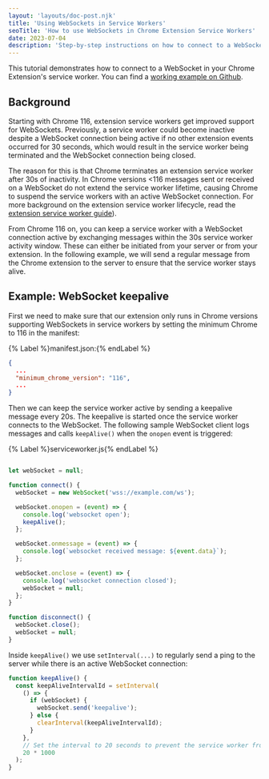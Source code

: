 ```yaml
---
layout: 'layouts/doc-post.njk'
title: 'Using WebSockets in Service Workers'
seoTitle: 'How to use WebSockets in Chrome Extension Service Workers'
date: 2023-07-04
description: 'Step-by-step instructions on how to connect to a WebSocket in your Chrome Extension.'
---
```


This tutorial demonstrates how to connect to a WebSocket in your Chrome Extension's service worker. You can find a [working example on Github](https://github.com/GoogleChrome/chrome-extensions-samples/tree/main/functional-samples/tutorial.websockets).

## Background

Starting with Chrome 116, extension service workers get improved support for WebSockets. Previously, a service worker could become inactive despite a WebSocket connection being active if no other extension events occurred for 30 seconds, which would result in the service worker being terminated and the WebSocket connection being closed.

The reason for this is that Chrome terminates an extension service worker after 30s of inactivity. In Chrome versions &lt;116 messages sent or received on a WebSocket do not extend the service worker lifetime, causing Chrome to suspend the service workers with an active WebSocket connection. For more background on the extension service worker lifecycle, read the [extension service worker guide](/docs/extensions/mv3/service_workers/service-worker-lifecycle/#idle-shutdown)).

From Chrome 116 on, you can keep a service worker with a WebSocket connection active by exchanging messages within the 30s service worker activity window. These can either be initiated from your server or from your extension. In the following example, we will send a regular message from the Chrome extension to the server to ensure that the service worker stays alive.

## Example: WebSocket keepalive

First we need to make sure that our extension only runs in Chrome versions supporting WebSockets in service workers by setting the minimum Chrome to 116 in the manifest:

{% Label %}manifest.json:{% endLabel %}

```json
{
  ...
  "minimum_chrome_version": "116",
  ...
}
```

Then we can keep the service worker active by sending a keepalive message every 20s. The keepalive is started once the service worker connects to the WebSocket. The following sample WebSocket client logs messages and calls `keepAlive()` when the `onopen` event is triggered:

{% Label %}serviceworker.js{% endLabel %}

```js

let webSocket = null;

function connect() {
  webSocket = new WebSocket('wss://example.com/ws');

  webSocket.onopen = (event) => {
    console.log('websocket open');
    keepAlive();
  };

  webSocket.onmessage = (event) => {
    console.log(`websocket received message: ${event.data}`);
  };

  webSocket.onclose = (event) => {
    console.log('websocket connection closed');
    webSocket = null;
  };
}

function disconnect() {
  webSocket.close();
  webSocket = null;
}
```

Inside `keepAlive()` we use `setInterval(...)` to regularly send a ping to the server while there is an active WebSocket connection:

```js
function keepAlive() {
  const keepAliveIntervalId = setInterval(
    () => {
      if (webSocket) {
        webSocket.send('keepalive');
      } else {
        clearInterval(keepAliveIntervalId);
      }
    },
    // Set the interval to 20 seconds to prevent the service worker from becoming inactive.
    20 * 1000 
  );
}
```
